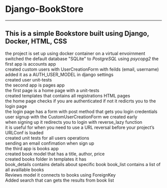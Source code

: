 # Django-BookStore
-----------------
## This is a simple Bookstore built using Django, Docker, HTML, CSS

the project is set up using docker container on a virtual envoirnment  
switched the default database "SQLite" to *PostgreSQL* using *psycopg2*
the first app is accounts app  
created custom users with UserCreationForm with feilds (email, username)  
added it as a AUTH_USER_MODEL in django settings  
created user unit-tests  
the second app is pages app  
the first page is a home page with a unit-tests  
created templates that contains all registrations HTML pages  
the home page checks if you are authenticated if not it redicrts you to the login page  
the login page has a form with post method that gets you login credentials  
user signup with the CustomUserCreationForm we created early  
when signing up it redirects you to login with reverse_lazy function  
it is useful for when you need to use a URL reversal before your project’s URLConf is loaded  
created unit tests for all users operations  
sending an email confimation when sign up  
the third app is books app  
created book model that has a title, author, price  
created books folder in templates it has  
book_details contains details about specific book
book_list contains a list of all availlable books  
Reviews model it connects to books using ForeignKey  
Added search that can gets the results from book list
